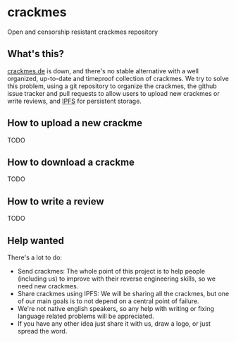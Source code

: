 # crackmes

Open and censorship resistant crackmes repository

## What's this?

[crackmes.de](http://crackmes.de) is down, and there's no stable alternative with a well organized, up-to-date and timeproof collection of crackmes.
We try to solve this problem, using a git repository to organize the crackmes, the github issue tracker and pull requests to allow users to upload new crackmes or write reviews, and [IPFS](https://ipfs.io/) for persistent storage.

## How to upload a new crackme

TODO

## How to download a crackme

TODO

## How to write a review

TODO

## Help wanted

There's a lot to do:

* Send crackmes: The whole point of this project is to help people (including us) to improve with their reverse engineering skills, so we need new crackmes.
* Share crackmes using IPFS: We will be sharing all the crackmes, but one of our main goals is to not depend on a central point of failure.
* We're not native english speakers, so any help with writing or fixing language related problems will be appreciated.
* If you have any other idea just share it with us, draw a logo, or just spread the word.
